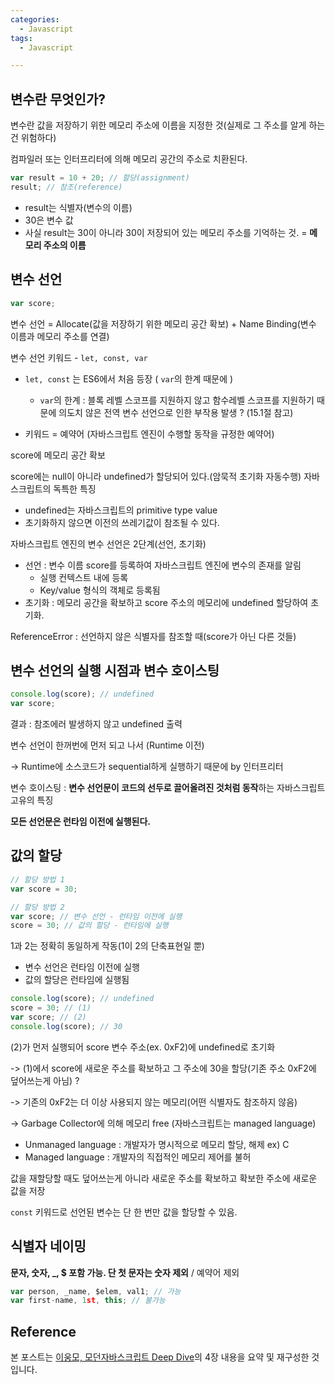 ```yaml
---
categories:
  - Javascript
tags:
  - Javascript

---
```




## 변수란 무엇인가? 

변수란 값을 저장하기 위한 메모리 주소에 이름을 지정한 것(실제로 그 주소를 알게 하는 건 위험하다)

컴파일러 또는 인터프리터에 의해 메모리 공간의 주소로 치환된다.

```javascript
var result = 10 + 20; // 할당(assignment)
result; // 참조(reference)
```

- result는 식별자(변수의 이름)
- 30은 변수 값
- 사실 result는 30이 아니라 30이 저장되어 있는 메모리 주소를 기억하는 것. = **메모리 주소의 이름**



## 변수 선언

```javascript
var score;
```

변수 선언 = Allocate(값을 저장하기 위한 메모리 공간 확보) + Name Binding(변수 이름과 메모리 주소를 연결)

변수 선언 키워드 - `let, const, var`

- `let, const` 는 ES6에서 처음 등장 ( `var`의 한계 때문에 ) 
  - `var`의 한계 : 블록 레벨 스코프를 지원하지 않고 함수레벨 스코프를 지원하기 때문에 의도치 않은 전역 변수 선언으로 인한 부작용 발생 ? (15.1절 참고)

- 키워드 = 예약어 (자바스크립트 엔진이 수행할 동작을 규정한 예약어)

score에 메모리 공간 확보

score에는 null이 아니라 undefined가 할당되어 있다.(암묵적 초기화 자동수행) 자바스크립트의  독특한 특징

- undefined는 자바스크립트의 primitive type value
- 초기화하지 않으면 이전의 쓰레기값이 참조될 수 있다.

자바스크립트 엔진의 변수 선언은 2단계(선언, 초기화)

- 선언 : 변수 이름 score를 등록하여 자바스크립트 엔진에 변수의 존재를 알림
  - 실행 컨텍스트 내에 등록
  - Key/value 형식의 객체로 등록됨
- 초기화 : 메모리 공간을 확보하고 score 주소의 메모리에 undefined 할당하여 초기화.

ReferenceError : 선언하지 않은 식별자를 참조할 때(score가 아닌 다른 것들)



## 변수 선언의 실행 시점과 변수 호이스팅

```javascript
console.log(score); // undefined
var score;
```

결과 : 참조에러 발생하지 않고 undefined 출력

변수 선언이 한꺼번에 먼저 되고 나서 (Runtime 이전)

-> Runtime에 소스코드가 sequential하게 실행하기 때문에 by 인터프리터

변수 호이스팅 : **변수 선언문이 코드의 선두로 끌어올려진 것처럼 동작**하는 자바스크립트 고유의 특징 

**모든 선언문은 런타임 이전에 실행된다.**



## 값의 할당

```javascript
// 할당 방법 1
var score = 30; 

// 할당 방법 2
var score; // 변수 선언 - 런타임 이전에 실행
score = 30; // 값의 할당 - 런타임에 실행
```

1과 2는 정확히 동일하게 작동(1이 2의 단축표현일 뿐)

- 변수 선언은 런타임 이전에 실행
- 값의 할당은 런타임에 실행됨

```javascript
console.log(score); // undefined
score = 30; // (1)
var score; // (2)
console.log(score); // 30
```

(2)가 먼저 실행되어 score 변수 주소(ex. 0xF2)에 undefined로 초기화

-> (1)에서 score에 새로운 주소를 확보하고 그 주소에 30을 할당(기존 주소 0xF2에 덮어쓰는게 아님) ? 

-> 기존의 0xF2는 더 이상 사용되지 않는 메모리(어떤 식별자도 참조하지 않음)

-> Garbage Collector에 의해 메모리 free (자바스크립트는 managed language)

- Unmanaged language : 개발자가 명시적으로 메모리 할당, 해제 ex) C
- Managed language : 개발자의 직접적인 메모리 제어를 불허

값을 재할당할 때도 덮어쓰는게 아니라 새로운 주소를 확보하고 확보한 주소에 새로운 값을 저장

`const` 키워드로 선언된 변수는 단 한 번만 값을 할당할 수 있음.



## 식별자 네이밍

**문자, 숫자, _, $ 포함 가능. 단 첫 문자는 숫자 제외** / 예약어 제외

```javascript
var person, _name, $elem, val1; // 가능
var first-name, 1st, this; // 불가능 
```



## Reference

본 포스트는 [이웅모, 모던자바스크립트 Deep Dive](https://wikibook.co.kr/mjs/)의 4장 내용을 요약 및 재구성한 것입니다.

